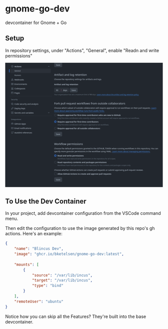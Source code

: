 # gnome-go-dev
devcontainer for Gnome + Go

## Setup

In repository settings, under "Actions", "General", enable "Readn and write permissions"

![Read and Write workflow permissions](actions.png)

## To Use the Dev Container

In your project, add devcontainer configuration from the VSCode command menu.

Then edit the configuration to use the image generated by this repo's gh actions.  Here's an example:

```json
{
	"name": "Blincus Dev",
	"image": "ghcr.io/bketelsen/gnome-go-dev:latest",

	"mounts": [
		{
			"source": "/var/lib/incus",
			"target": "/var/lib/incus",
			"type": "bind"
		}
	],
	"remoteUser": "ubuntu"
}
```

Notice how you can skip all the Features? They're built into the base devcontainer.
